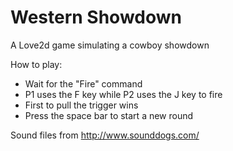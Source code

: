 Western Showdown
===============

A Love2d game simulating a cowboy showdown

How to play:
- Wait for the "Fire" command
- P1 uses the F key while P2 uses the J key to fire
- First to pull the trigger wins
- Press the space bar to start a new round

Sound files from http://www.sounddogs.com/
